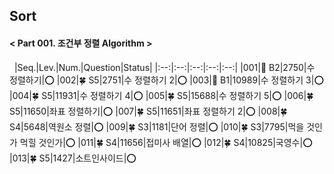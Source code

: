 ## Sort
#### < Part 001. 조건부 정렬 Algorithm >
&nbsp;
|Seq.|Lev.|Num.|Question|Status|
|:--:|:--:|:--:|:--:|:--:|
|001|🍭 B2|2750|수 정렬하기|:o:
|002|🍀 S5|2751|수 정렬하기 2|:o:
|003|🍭 B1|10989|수 정렬하기 3|:o:
|004|🍀 S5|11931|수 정렬하기 4|:o:
|005|🍀 S5|15688|수 정렬하기 5|:o:
|006|🍀 S5|11650|좌표 정렬하기|:o:
|007|🍀 S5|11651|좌표 정렬하기 2|:o:
|008|🍀 S4|5648|역원소 정렬|:o:
|009|🍀 S3|1181|단어 정렬|:o:
|010|🍀 S3|7795|먹을 것인가 먹힐 것인가|:o:
|011|🍀 S4|11656|접미사 배열|:o:
|012|🍀 S4|10825|국영수|:o:
|013|🍀 S5|1427|소트인사이드|:o: